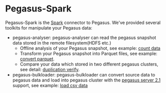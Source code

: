 # Pegasus-Spark

Pegasus-Spark is the [Spark](https://spark.apache.org/) connector to Pegasus. We've provided several toolkits for
manipulate your Pegasus data:
- pegasus-analyser: pegasus-analyser can read the pegasus snapshot data stored in the remote filesystem(HDFS etc.)
  - Offline analysis of your Pegasus snapshot, see example: [count data](https://github.com/pegasus-kv/pegasus-spark/blob/8c585a47e4b618924275c5c1404bdaef9c26f40a/pegasus-spark-analyser/src/main/scala/com/xiaomi/infra/pegasus/spark/analyser/examples/basic/CountData.scala)
  - Transform your Pegasus snapshot into Parquet files, see example: [convert parquet](https://github.com/pegasus-kv/pegasus-spark/tree/8c585a47e4b618924275c5c1404bdaef9c26f40a/pegasus-spark-analyser/src/main/scala/com/xiaomi/infra/pegasus/spark/analyser/examples/parquet).
  - Compare your data which stored in two different pegasus clusters, see detail: [duplication verify](https://github.com/pegasus-kv/pegasus-spark/tree/8c585a47e4b618924275c5c1404bdaef9c26f40a/pegasus-spark-analyser/src/main/scala/com/xiaomi/infra/pegasus/spark/analyser/recipes/verify).
- pegasus-bulkloader: pegasus-bulkloader can convert source data to pegasus data and load into pegasus cluster with the [pegasus server 2.1](https://github.com/apache/incubator-pegasus/tree/v2.1) support, see example: [load csv data](https://github.com/pegasus-kv/pegasus-spark/blob/8c585a47e4b618924275c5c1404bdaef9c26f40a/pegasus-spark-bulkloader/src/main/scala/com/xiaomi/infra/pegasus/spark/bulkloader/examples/CSVBulkLoader.scala)
